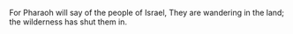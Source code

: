 For Pharaoh will say of the people of Israel, They are wandering in the land; the wilderness has shut them in.
